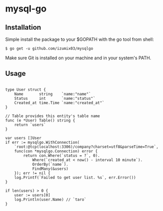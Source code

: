 # mysql-go
## Installation
Simple install the package to your $GOPATH with the go tool from shell:
```
$ go get -u github.com/izumix03/mysqlgo
```
Make sure Git is installed on your machine and in your system's PATH.

## Usage

```$xslt

type User struct {
	Name       string    `name:"name"`
	Status     int       `name:"status"`
	Created_at time.Time `name:"created_at"`
}

// Table provides this entity's table name
func (e *User) Table() string {
	return `users`
}

var users []User
if err := mysqlgo.WithConnection(
    `root:@tcp(localhost:3306)/company?charset=utf8&parseTime=True`,
    func(con *mysqlgo.Connection) error {
        return con.Where(`status = ?`, 0).
            Where(`created_at < now() - interval 10 minute`).
            OrderBy(`name`).
            FindMany(&users)
    }); err != nil {
    log.Printf(`Failed to get user list. %s`, err.Error())
}

if len(users) > 0 {
    user := users[0]
    log.Println(user.Name) // `taro`
}
```
